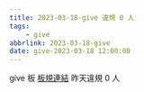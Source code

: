 ```yaml
---
title: 2023-03-18-give 違規 0 人
tags:
    - give
abbrlink: 2023-03-18-give
date: give-2023-03-18 12:00:00
---
```

give 板 [板規連結](https://www.ptt.cc/bbs/give/M.1612495900.A.C32.html)
昨天違規 0 人
